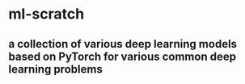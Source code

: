 # ml-scratch

## a collection of various deep learning models based on PyTorch for various common deep learning problems
